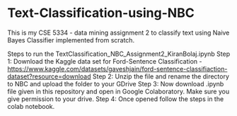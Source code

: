 # Text-Classification-using-NBC
This is my CSE 5334 - data mining assignment 2 to classify text using Naive Bayes Classifier implemented from scratch.

Steps to run the TextClassification_NBC_Assignment2_KiranBolaj.ipynb
Step 1: Download the Kaggle data set for Ford-Sentence Classification - https://www.kaggle.com/datasets/gaveshjain/ford-sentence-classifiaction-dataset?resource=download
Step 2: Unzip the file and rename the directory to NBC and upload the folder to your GDrive
Step 3: Now download .ipynb file given in this repository and open in Google Colaboratory. Make sure you give permission to your drive.
Step 4: Once opened follow the steps in the colab notebook.
